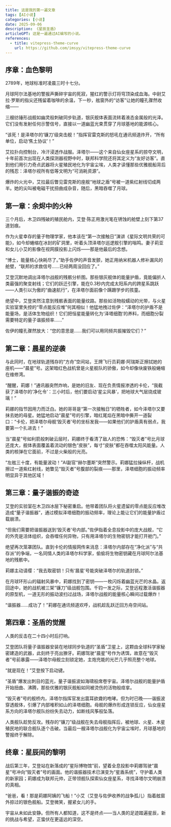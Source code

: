 ```yaml
---
title: 这是我的第一遍文章
tags: [AI小说]
categories: [小说]
date: 2025-09-06
description: 《星辰圣盾》
articleGPT: 这是一遍通过AI编写的小说。
references:
  - title: vitepress-theme-curve
    url: https://github.com/imsyy/vitepress-theme-curve
---
```


## 序章：血色黎明
2789年，地球标准时凌晨三时十七分。

月球阿尔法基地的警报声撕碎宇宙的死寂，猩红的警示灯将穹顶染成血海。中尉艾拉·罗斯的指尖还残留着咖啡的余温，下一秒，舷窗外的“访客”让她的瞳孔骤然收缩——

三艘纺锤形战舰如幽灵般刺破同步轨道，银灰舰体表面流转着液态金属般的光泽。它们没有发射任何示警信号，直接以一道幽蓝光束贯穿了月球基地的能源核心。

“该死！是泽塔尔的‘镰刀’级突击舰！”指挥官雷克斯的怒吼在通讯频道炸开，“所有单位，启动‘焦土协议’！”

艾拉扑向控制台，冷汗浸透作战服。泽塔尔——这个来自仙女座星系的掠夺文明，十年前首次出现在人类探测器视野中时，联邦科学院还将其定义为“友好访客”。直到他们用引力奇点武器将火星殖民地化为宇宙尘埃，人类才读懂那些优雅舰船背后的残忍：泽塔尔视所有低等文明为“可消耗资源”。

爆炸的火光中，艾拉最后瞥见雷克斯的座舰“地球之盾”号被一道紫红射线切成两半。她的尖叫被电磁干扰扭曲成杂音，随后，黑暗吞噬了月球。

## 第一章：余烬中的火种
三个月后，木卫四残破的殖民舱内，艾登·陈正用激光笔在锈蚀的舱壁上刻下第37道划痕。

作为火星幸存的量子物理学家，他本该在“第一次接触日”演讲《星际文明共荣的可能》，如今却蜷缩在冰封的矿洞里，听着头顶泽塔尔巡逻舰引擎的嗡鸣。妻子莉亚和女儿小艾的影像在视网膜投影上闪烁——那是他最后的念想。

“博士，能量核心快耗尽了。”助手佐伊的声音发颤，她正用纳米机器人修补漏风的舱壁，“联邦的求救信号……已经两周没回应了。”

艾登沉默地调出泽塔尔战舰的残骸分析图。那些银灰舰体的能量护盾，竟能偏折人类最强的聚变射线；它们的跃迁引擎，能在0.3秒内完成太阳系内的跨星系跳跃——人类引以为傲的“曲速航行”，在泽塔尔面前像个蹒跚学步的孩童。

绝望中，艾登突然注意到残骸表面的能量纹路。那些如活物般蠕动的光带，与火星实验室里失控的“零点能反应堆”何其相似！他猛地拽过佐伊：“泽塔尔的护盾不是能量场，是活体生物组织！它们把恒星能量转化为‘泽塔细胞’的养料，而细胞分裂需要特定的量子谐振频率……”

佐伊的瞳孔骤然放大：“您的意思是……我们可以用同频共振摧毁它们？”

## 第二章：晨星的逆袭
与此同时，在地球轨道残存的“方舟”空间站，王牌飞行员莉娜·阿瑞斯正擦拭她的座机——“晨星”号。这架暗红色战机曾是火星舰队的骄傲，如今却像块废铁般蜷缩在维修湾。

“醒醒，莉娜！”通讯器突然炸响，是她的旧友、现在负责情报渗透的卡伦，“我截获了泽塔尔的‘净化令’：三小时后，他们要启动‘星尘风暴’，把地球大气层烧成玻璃！”

莉娜的指节因用力而泛白。她的哥哥是“第一次接触日”的牺牲者，如今泽塔尔又要抹去她的母星。她猛地启动“晨星”号的引擎，暗红尾焰在黑暗中撕开一道裂口：“卡伦，把泽塔尔母舰‘毁灭者’号的坐标发我——如果他们的护盾真有弱点，我要第一个扎进去！”

当“晨星”号如利箭般刺破云层时，莉娜终于看清了敌人的恐怖：“毁灭者”号比月球还庞大，舰体表面覆盖着流动的银色“皮肤”，每寸“皮肤”都在吞噬太阳风能量。人类的核弹在它面前，不过是火柴般的光亮。

“左舷三十度，有能量波动！”AI副官“赫尔墨斯”突然警示。莉娜猛拉操纵杆，战机擦过一道紫红射线，她瞥见“毁灭者”号腹部的裂痕——那里，泽塔细胞的振动频率明显异于其他区域！

## 第三章：量子谐振的奇迹
艾登的实验室在木卫四冰层下秘密重启。他带着团队将火星遗留的零点能反应堆改造成“量子谐振器”，通过模拟泽塔细胞的振动频率，理论上能让它们的能量护盾过载崩溃。

“但我们需要把谐振器送到‘毁灭者’号内部。”佐伊指着全息投影中的庞大战舰，“它的外壳是活体组织，会吞噬任何异物，只有用泽塔尔的生物密钥才能打开舱门。”

绝望再次笼罩团队。直到卡伦的情报网传来消息：泽塔尔内部存在“净化派”与“共存派”的争端，一名同情人类的泽塔尔科学家，偷偷将生物密钥藏在月球阿尔法基地的残骸中。

莉娜主动请缨：“我去取密钥！只有‘晨星’号能突破泽塔尔的轨道封锁。”

在月球环形山的辐射风暴中，莉娜找到了密钥——一枚闪烁着幽蓝光芒的水晶。返回途中，她的战机被三架“镰刀”级战舰包围。千钧一发之际，艾登远程激活谐振器的原型机，一道无形的振动波扫过战场，泽塔尔战舰的能量核心瞬间过载爆炸！

“谐振器……成功了！”莉娜在通讯频道欢呼，战机趁乱跃迁回方舟空间站。

## 第四章：圣盾的觉醒
人类的反击在二十四小时后打响。

艾登团队将量子谐振器安装在地球同步轨道的“圣盾”卫星上，这颗由全球科学家秘密建造的武器，此刻终于亮出獠牙。莉娜驾驶“晨星”号作为诱饵，故意在“毁灭者”号前暴露——泽塔尔母舰立刻锁定她，主炮充能的光芒几乎照亮整个地球。

“就是现在！”艾登按下启动键。

“圣盾”爆发出刺目的蓝光，量子谐振波如海啸般席卷宇宙。泽塔尔战舰的能量护盾开始扭曲、沸腾，那些优雅的银灰舰船如同被烫伤的活物般痉挛。

“毁灭者”号的舰桥内，泽塔尔指挥官发出震耳欲聋的咆哮。但为时已晚——谐振波穿透舰体，引爆了内部堆积如山的泽塔细胞。母舰的爆炸形成连锁反应，仙女座星系方向的泽塔尔舰队纷纷失去动力，如断线风筝般坠落。

人类舰队趁势反攻。残存的“镰刀”级战舰在失去母舰指挥后，被地球、火星、木星殖民地的联合舰队逐个击破。当最后一艘泽塔尔战舰化为宇宙尘埃时，月球基地的警报终于解除。

## 终章：星辰间的黎明
战后第三年，艾登站在新落成的“星际博物馆”前，望着全息投影中莉娜驾驶“晨星”号冲向“毁灭者”号的画面。他的谐振器技术已演变为“星盾系统”，守护着人类的新家园；莉娜成为联邦元帅，正带领舰队探索仙女座星系，寻找泽塔尔文明崩溃的真相。

“爸爸，看！那是莉娜阿姨的飞船！”小艾（艾登与佐伊收养的战争孤儿）指着舷窗外掠过的银色舰船。艾登微笑，握紧女儿的手。

宇宙从未如此安静。但所有人都知道，这不是终点——当人类的足迹踏遍星辰，新的挑战与希望，正蛰伏在更遥远的深空。
